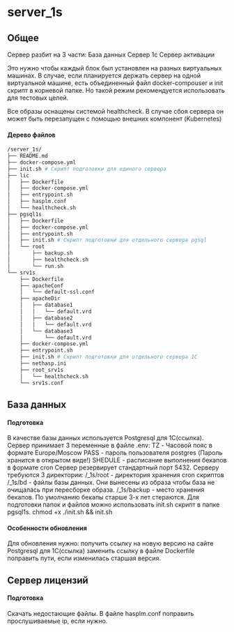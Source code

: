 # server_1s

## Общее  
Сервер разбит на 3 части:
База данных
Сервер 1с
Сервер активации

Это нужно чтобы каждый блок был установлен на разных виртуальных машинах. В случае, если планируется держать сервер на одной виртуальной машине, есть объединенный файл docker-compouser и init скрипт в корневой папке. Но такой режим рекомендуется использовать для тестовых целей.

Все образы оснащены системой healthcheck. В случае сбоя сервера он может быть перезапущен с помощью внешних компонент (Kubernetes)

#### Дерево файлов  
```bash
/server_1s/  
├── README.md  
├── docker-compose.yml  
├── init.sh # Скрипт подготовки для единого сервера  
├── lic  
│   ├── Dockerfile  
│   ├── docker-compose.yml  
│   ├── entrypoint.sh  
│   ├── hasplm.conf  
│   └── healthcheck.sh  
├── pgsql1s  
│   ├── Dockerfile  
│   ├── docker-compose.yml  
│   ├── entrypoint.sh  
│   ├── init.sh # Скрипт подготовки для отдельного сервера pgsql  
│   └── root  
│       ├── backup.sh  
│       ├── healthcheck.sh  
│       └── run.sh  
└── srv1s  
    ├── Dockerfile  
    ├── apacheConf  
    │   └── default-ssl.conf  
    ├── apacheDir  
    │   ├── database1  
    │   │   └── default.vrd  
    │   ├── database2  
    │   │   └── default.vrd  
    │   └── database3  
    │       └── default.vrd  
    ├── docker-compose.yml  
    ├── entrypoint.sh  
    ├── init.sh # Скрипт подготовки для отдельного сервера 1C  
    ├── nethasp.ini  
    ├── root_srv1s  
    │   └── healthcheck.sh  
    └── srv1s.conf  
```


## База данных  
#### Подготовка  
В качестве базы данных используется Postgresql для 1С(ссылка). 
Сервер принимает 3 переменные в файле .env:
TZ - Часовой пояс в формате Europe/Moscow
PASS - пароль пользователя postgres (Пароль хранится в открытом виде!)
SHEDULE - расписание выполнения бекапов в формате cron 
Сервер резервирует стандартный порт 5432.
Серверу требуются 3 директории:
/_1s/root - директория хранения cron скриптов
/_1s/bd - файлы базы данных. Они вынесены из образа чтобы база не очищалась при пересборке образа.
/_1s/backup - место хранения бекапов. По умолчанию бекапы старше 3-х лет стераются.
Для подготовки папок и файлов можно использовать init.sh скрипт в папке pgsql1s.
chmod +x ./init.sh && init.sh  

#### Особенности обновления  
Для обновления нужно:
получить ссылку на новую версию на сайте Postgresql для 1С(ссылка)
заменить ссылку в файле Dockerfile
поправить пути, если изменилась старшая версия.  

## Сервер лицензий
#### Подготовка  
Скачать недостающие файлы.
В файле hasplm.conf поправить прослушиваемые ip, если нужно.  
